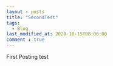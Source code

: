```yaml
---
layout : posts
title: "SecondTest"
tags:
  - Blog
last_modified_at: 2020-10-15T08:06:00
comment : true
---
```


First Posting test